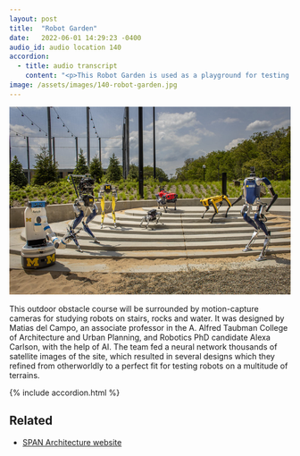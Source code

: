 ```yaml
---
layout: post
title:  "Robot Garden"
date:   2022-06-01 14:29:23 -0400
audio_id: audio location 140
accordion: 
  - title: audio transcript
    content: "<p>This Robot Garden is used as a playground for testing robots of all types moving in all sorts of ways.</p><p>The outdoor obstacle course will be surrounded by motion-capture cameras for studying robots on stairs, rocks and water. It was designed by Matias del Campo, an associate professor in the Taubman College of Architecture, and Robotics PhD candidate Alexa Carlson, with the help of AI. The team fed a neural network thousands of satellite images of the site, which resulted in several designs which they refined from otherworldly to a perfect fit for testing robots on a multitude of terrains.</p><p>Using AI for such creativity might lead one to wonder, are computers creative? Mathias del Campo thinks it is not the computer, but humans working with the computer that results in new creative concepts.</p><p>One thing that I observed is that very often it's us humans interpreting a result that comes out of a neural network in a creative way. This doesn't mean the neural network is creative, but the result inspires us to be creative. Yeah, and I think that's a very valuable tool. It's a very valuable thing to have. And because it's based on in the majority of cases, not in all cases, unknown data, it will mean, it will contain certain aspects that are familiar to us.</p><p>That's why it makes it readable to us, to being architecture or a specific building or a car. So we we recognize certain things in those results that allow us to interpret them as specific objects, and thus we can continue developing them as an architectural design.</p>"
image: /assets/images/140-robot-garden.jpg
---
```


<div class="audio-player">
   <!-- this is where the player will be injected -->
</div>

![Robots pose on the stairs](/assets/images/140-robot-garden.jpg)

This outdoor obstacle course will be surrounded by motion-capture cameras for studying robots on stairs, rocks and water. It was designed by Matias del Campo, an associate professor in the A. Alfred Taubman College of Architecture and Urban Planning, and Robotics PhD candidate Alexa Carlson, with the help of AI. The team fed a neural network thousands of satellite images of the site, which resulted in several designs which they refined from otherworldly to a perfect fit for testing robots on a multitude of terrains.

{% include accordion.html %}

## Related
* [SPAN Architecture website](https://span-arch.org/robot-garden/)





<script type="text/javascript">

 const player = new Shikwasa({
   container: () => document.querySelector('.audio-player'),
   audio: {
     title: 'Robot Garden',
     artist: 'Location 140',
     cover: '/assets/images/140-robot-garden.jpg',
     src: '/assets/audio/140-robot-garden.mp3',
   },
   // fixed: {
   //   type: 'static',
   // }
 })

 </script>

